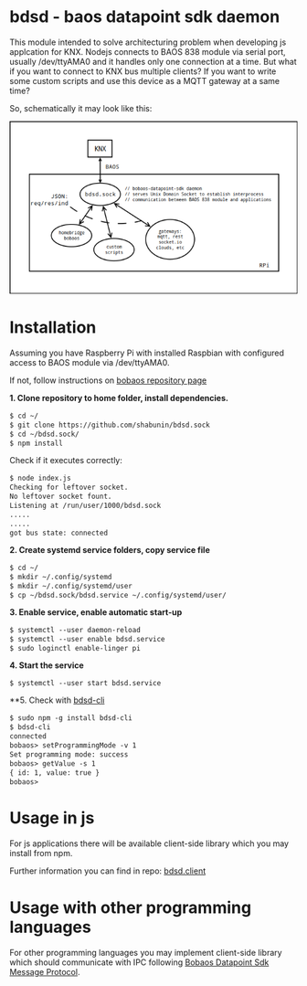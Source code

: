 # bdsd - baos datapoint sdk daemon

This module intended to solve architecturing problem when developing js applcation for KNX.
Nodejs connects to BAOS 838 module via serial port, usually /dev/ttyAMA0 and it handles only one connection at a time.
But what if you want to connect to KNX bus multiple clients? 
If you want to write some custom scripts and use this device as a MQTT gateway at a same time?

So, schematically it may look like this:

![meow](./scheme.png)

# Installation

Assuming you have Raspberry Pi with installed Raspbian with configured access to BAOS module via /dev/ttyAMA0.

If not, follow instructions on [bobaos repository page](https://github.com/shabunin/bobaos#installation)

**1. Clone repository to home folder, install dependencies.**

```
$ cd ~/
$ git clone https://github.com/shabunin/bdsd.sock
$ cd ~/bdsd.sock/
$ npm install
```

Check if it executes correctly:

```
$ node index.js
Checking for leftover socket.
No leftover socket fount.
Listening at /run/user/1000/bdsd.sock
.....
.....
got bus state: connected
```

**2. Create systemd service folders, copy service file**

```
$ cd ~/
$ mkdir ~/.config/systemd
$ mkdir ~/.config/systemd/user
$ cp ~/bdsd.sock/bdsd.service ~/.config/systemd/user/
```

**3. Enable service, enable automatic start-up**

```
$ systemctl --user daemon-reload
$ systemctl --user enable bdsd.service
$ sudo loginctl enable-linger pi
```

**4. Start the service**

```
$ systemctl --user start bdsd.service
```

 **5. Check with [bdsd-cli](https://github.com/shabunin/bdsd-cli)

```
$ sudo npm -g install bdsd-cli
$ bdsd-cli
connected
bobaos> setProgrammingMode -v 1
Set programming mode: success
bobaos> getValue -s 1
{ id: 1, value: true } 
bobaos>
```
# Usage in js

For js applications there will be available client-side library which you may install from npm.

Further information you can find in repo: [bdsd.client](https://github.com/shabunin/bdsd.client)

# Usage with other programming languages

For other programming languages you may implement client-side library which should communicate with IPC following [Bobaos Datapoint Sdk Message Protocol](./PROTOCOL.md).
